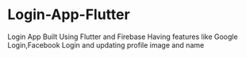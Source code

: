 # Login-App-Flutter
Login App Built Using Flutter and Firebase Having features like Google Login,Facebook Login and updating profile image and name
